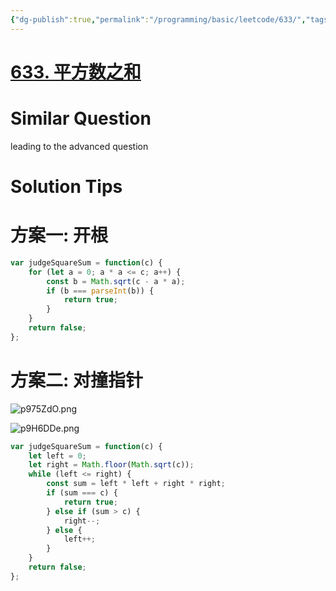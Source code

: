 ```yaml
---
{"dg-publish":true,"permalink":"/programming/basic/leetcode/633/","tags":["leetcode/math/square","leetcode/pointer/collision-pointer"]}
---
```



# [633. 平方数之和](https://leetcode.cn/problems/sum-of-square-numbers/)

# Similar Question

leading to the advanced question

# Solution Tips

# 方案一: 开根

```js
var judgeSquareSum = function(c) {
    for (let a = 0; a * a <= c; a++) {
        const b = Math.sqrt(c - a * a);
        if (b === parseInt(b)) {
            return true;
        }
    }
    return false;
};
```

# 方案二: 对撞指针

![p975ZdO.png](https://s1.ax1x.com/2023/05/24/p975ZdO.png)


![p9H6DDe.png](https://s1.ax1x.com/2023/05/25/p9H6DDe.png)
```js
var judgeSquareSum = function(c) {
    let left = 0;
    let right = Math.floor(Math.sqrt(c));
    while (left <= right) {
        const sum = left * left + right * right;
        if (sum === c) {
            return true;
        } else if (sum > c) {
            right--;
        } else {
            left++;
        }
    }
    return false;
};
```
